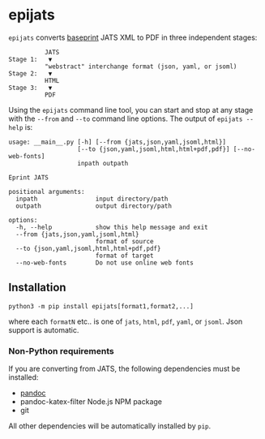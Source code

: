 epijats
=======

`epijats` converts [baseprint](https://baseprints.singlesource.pub)
JATS XML to PDF in three independent stages:

```
          JATS
Stage 1:   ▼
          "webstract" interchange format (json, yaml, or jsoml)
Stage 2:   ▼
          HTML
Stage 3:   ▼
          PDF
```

Using the `epijats` command line tool, you can start and stop at any stage with the
`--from` and `--to` command line options. The output of `epijats --help` is:

```
usage: __main__.py [-h] [--from {jats,json,yaml,jsoml,html}]
                   [--to {json,yaml,jsoml,html,html+pdf,pdf}] [--no-web-fonts]
                   inpath outpath

Eprint JATS

positional arguments:
  inpath                input directory/path
  outpath               output directory/path

options:
  -h, --help            show this help message and exit
  --from {jats,json,yaml,jsoml,html}
                        format of source
  --to {json,yaml,jsoml,html,html+pdf,pdf}
                        format of target
  --no-web-fonts        Do not use online web fonts
```


Installation
------------

```
python3 -m pip install epijats[format1,format2,...]
```
where each `formatN` etc.. is one of `jats`, `html`, `pdf`, `yaml`, or `jsoml`.
Json support is automatic.


### Non-Python requirements

If you are converting from JATS, the following dependencies must be installed:

<ul>
  <li> <a href="https://pandoc.org">pandoc</a>
  <li> pandoc-katex-filter Node.js NPM package
  <li> git
</ul>

All other dependencies will be automatically installed by `pip`.
